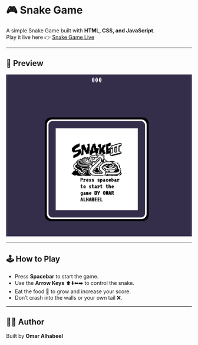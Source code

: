 # 🎮 Snake Game  

A simple Snake Game built with **HTML, CSS, and JavaScript**.  
Play it live here 👉 [Snake Game Live](https://0278h.github.io/snake-game/)  

---

## 📸 Preview  
![Snake Game Screenshot](screenshot.png)  

---

## 🕹️ How to Play  
- Press **Spacebar** to start the game.  
- Use the **Arrow Keys** ⬆️⬇️⬅️➡️ to control the snake.  
- Eat the food 🍎 to grow and increase your score.  
- Don’t crash into the walls or your own tail ❌.  

---

## 👨‍💻 Author  
Built by **Omar Alhabeel**  
